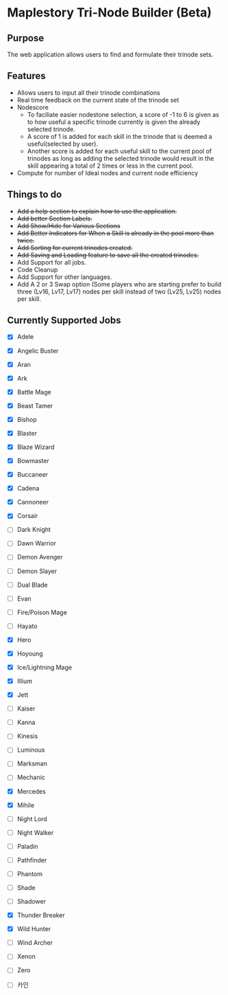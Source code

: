 # Maplestory Tri-Node Builder (Beta)

## Purpose
The web application allows users to find and formulate their trinode sets.

## Features

- Allows users to input all their trinode combinations
- Real time feedback on the current state of the trinode set
- Nodescore
  - To faciliate easier nodestone selection, a score of -1 to 6 is given as to how useful a specific trinode currently is given the already selected trinode. 
  - A score of 1 is added for each skill in the trinode that is deemed a useful(selected by user). 
  - Another score is added for each useful skill to the current pool of trinodes as long as adding the selected trinode would result in the skill appearing a total of 2 times or less in the current pool.
- Compute for number of Ideal nodes and current node efficiency

## Things to do

- ~~Add a help section to explain how to use the application.~~
- ~~Add better Section Labels.~~
- ~~Add Show/Hide for Various Sections~~
- ~~Add Better Indicators for When a Skill is already in the pool more than twice.~~
- ~~Add Sorting for current trinodes created.~~
- ~~Add Saving and Loading feature to save all the created trinodes.~~
- Add Support for all jobs.
- Code Cleanup
- Add Support for other languages.
- Add A 2 or 3 Swap option (Some players who are starting prefer to build three (Lv16, Lv17, Lv17) nodes per skill instead of two (Lv25, Lv25) nodes per skill.

## Currently Supported Jobs

- [X] Adele
- [X] Angelic Buster
- [X] Aran
- [X] Ark
- [X] Battle Mage
- [X] Beast Tamer
- [X] Bishop
- [X] Blaster
- [X] Blaze Wizard
- [X] Bowmaster
- [X] Buccaneer
- [X] Cadena
- [X] Cannoneer
- [X] Corsair
- [ ] Dark Knight
- [ ] Dawn Warrior
- [ ] Demon Avenger
- [ ] Demon Slayer
- [ ] Dual Blade
- [ ] Evan
- [ ] Fire/Poison Mage
- [ ] Hayato
- [X] Hero
- [X] Hoyoung
- [X] Ice/Lightning Mage
- [X] Illium
- [X] Jett
- [ ] Kaiser
- [ ] Kanna
- [ ] Kinesis
- [ ] Luminous
- [ ] Marksman
- [ ] Mechanic
- [X] Mercedes
- [X] Mihile
- [ ] Night Lord
- [ ] Night Walker
- [ ] Paladin
- [ ] Pathfinder
- [ ] Phantom
- [ ] Shade
- [ ] Shadower
- [X] Thunder Breaker
- [X] Wild Hunter
- [ ] Wind Archer
- [ ] Xenon
- [ ] Zero
- [ ] 카인

